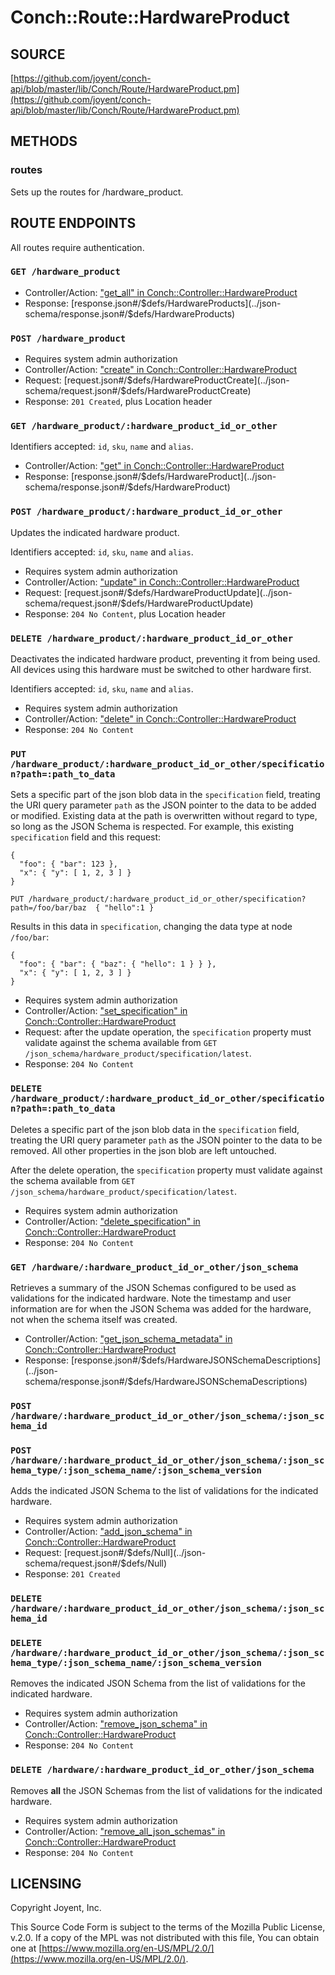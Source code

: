# Conch::Route::HardwareProduct

## SOURCE

[https://github.com/joyent/conch-api/blob/master/lib/Conch/Route/HardwareProduct.pm](https://github.com/joyent/conch-api/blob/master/lib/Conch/Route/HardwareProduct.pm)

## METHODS

### routes

Sets up the routes for /hardware\_product.

## ROUTE ENDPOINTS

All routes require authentication.

### `GET /hardware_product`

- Controller/Action: ["get\_all" in Conch::Controller::HardwareProduct](../modules/Conch%3A%3AController%3A%3AHardwareProduct#get_all)
- Response: [response.json#/$defs/HardwareProducts](../json-schema/response.json#/$defs/HardwareProducts)

### `POST /hardware_product`

- Requires system admin authorization
- Controller/Action: ["create" in Conch::Controller::HardwareProduct](../modules/Conch%3A%3AController%3A%3AHardwareProduct#create)
- Request: [request.json#/$defs/HardwareProductCreate](../json-schema/request.json#/$defs/HardwareProductCreate)
- Response: `201 Created`, plus Location header

### `GET /hardware_product/:hardware_product_id_or_other`

Identifiers accepted: `id`, `sku`, `name` and `alias`.

- Controller/Action: ["get" in Conch::Controller::HardwareProduct](../modules/Conch%3A%3AController%3A%3AHardwareProduct#get)
- Response: [response.json#/$defs/HardwareProduct](../json-schema/response.json#/$defs/HardwareProduct)

### `POST /hardware_product/:hardware_product_id_or_other`

Updates the indicated hardware product.

Identifiers accepted: `id`, `sku`, `name` and `alias`.

- Requires system admin authorization
- Controller/Action: ["update" in Conch::Controller::HardwareProduct](../modules/Conch%3A%3AController%3A%3AHardwareProduct#update)
- Request: [request.json#/$defs/HardwareProductUpdate](../json-schema/request.json#/$defs/HardwareProductUpdate)
- Response: `204 No Content`, plus Location header

### `DELETE /hardware_product/:hardware_product_id_or_other`

Deactivates the indicated hardware product, preventing it from being used. All devices using this
hardware must be switched to other hardware first.

Identifiers accepted: `id`, `sku`, `name` and `alias`.

- Requires system admin authorization
- Controller/Action: ["delete" in Conch::Controller::HardwareProduct](../modules/Conch%3A%3AController%3A%3AHardwareProduct#delete)
- Response: `204 No Content`

### `PUT /hardware_product/:hardware_product_id_or_other/specification?path=:path_to_data`

Sets a specific part of the json blob data in the `specification` field, treating the URI query
parameter `path` as the JSON pointer to the data to be added or modified. Existing data at the path
is overwritten without regard to type, so long as the JSON Schema is respected. For example, this
existing `specification` field and this request:

```
{
  "foo": { "bar": 123 },
  "x": { "y": [ 1, 2, 3 ] }
}

PUT /hardware_product/:hardware_product_id_or_other/specification?path=/foo/bar/baz  { "hello":1 }
```

Results in this data in `specification`, changing the data type at node `/foo/bar`:

```
{
  "foo": { "bar": { "baz": { "hello": 1 } } },
  "x": { "y": [ 1, 2, 3 ] }
}
```

- Requires system admin authorization
- Controller/Action: ["set\_specification" in Conch::Controller::HardwareProduct](../modules/Conch%3A%3AController%3A%3AHardwareProduct#set_specification)
- Request: after the update operation, the `specification` property must validate against
the schema available from `GET /json_schema/hardware_product/specification/latest`.
- Response: `204 No Content`

### `DELETE /hardware_product/:hardware_product_id_or_other/specification?path=:path_to_data`

Deletes a specific part of the json blob data in the `specification` field, treating the URI query
parameter `path` as the JSON pointer to the data to be removed. All other properties in the json
blob are left untouched.

After the delete operation, the `specification` property must validate against
the schema available from `GET /json_schema/hardware_product/specification/latest`.

- Requires system admin authorization
- Controller/Action: ["delete\_specification" in Conch::Controller::HardwareProduct](../modules/Conch%3A%3AController%3A%3AHardwareProduct#delete_specification)
- Response: `204 No Content`

### `GET /hardware/:hardware_product_id_or_other/json_schema`

Retrieves a summary of the JSON Schemas configured to be used as validations for the indicated
hardware. Note the timestamp and user information are for when the JSON Schema was added for
the hardware, not when the schema itself was created.

- Controller/Action: ["get\_json\_schema\_metadata" in Conch::Controller::HardwareProduct](../modules/Conch%3A%3AController%3A%3AHardwareProduct#get_json_schema_metadata)
- Response: [response.json#/$defs/HardwareJSONSchemaDescriptions](../json-schema/response.json#/$defs/HardwareJSONSchemaDescriptions)

### `POST /hardware/:hardware_product_id_or_other/json_schema/:json_schema_id`

### `POST /hardware/:hardware_product_id_or_other/json_schema/:json_schema_type/:json_schema_name/:json_schema_version`

Adds the indicated JSON Schema to the list of validations for the indicated hardware.

- Requires system admin authorization
- Controller/Action: ["add\_json\_schema" in Conch::Controller::HardwareProduct](../modules/Conch%3A%3AController%3A%3AHardwareProduct#add_json_schema)
- Request: [request.json#/$defs/Null](../json-schema/request.json#/$defs/Null)
- Response: `201 Created`

### `DELETE /hardware/:hardware_product_id_or_other/json_schema/:json_schema_id`

### `DELETE /hardware/:hardware_product_id_or_other/json_schema/:json_schema_type/:json_schema_name/:json_schema_version`

Removes the indicated JSON Schema from the list of validations for the indicated hardware.

- Requires system admin authorization
- Controller/Action: ["remove\_json\_schema" in Conch::Controller::HardwareProduct](../modules/Conch%3A%3AController%3A%3AHardwareProduct#remove_json_schema)
- Response: `204 No Content`

### `DELETE /hardware/:hardware_product_id_or_other/json_schema`

Removes **all** the JSON Schemas from the list of validations for the indicated hardware.

- Requires system admin authorization
- Controller/Action: ["remove\_all\_json\_schemas" in Conch::Controller::HardwareProduct](../modules/Conch%3A%3AController%3A%3AHardwareProduct#remove_all_json_schemas)
- Response: `204 No Content`

## LICENSING

Copyright Joyent, Inc.

This Source Code Form is subject to the terms of the Mozilla Public License,
v.2.0. If a copy of the MPL was not distributed with this file, You can obtain
one at [https://www.mozilla.org/en-US/MPL/2.0/](https://www.mozilla.org/en-US/MPL/2.0/).

